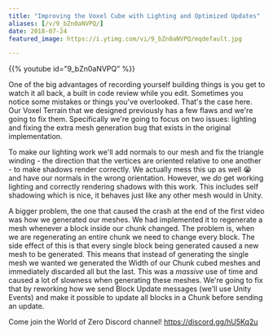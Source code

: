 ```yaml
---
title: "Improving the Voxel Cube with Lighting and Optimized Updates"
aliases: [/v/9_bZn0aNVPQ/]
date: 2018-07-24
featured_image: https://i.ytimg.com/vi/9_bZn0aNVPQ/mqdefault.jpg

---
```


{{% youtube id="9_bZn0aNVPQ" %}}

One of the big advantages of recording yourself building things is you get to watch it all back, a built in code review while you edit. Sometimes you notice some mistakes or things you've overlooked. That's the case here. Our Voxel Terrain that we designed previously has a few flaws and we're going to fix them. Specifically we're going to focus on two issues: lighting and fixing the extra mesh generation bug that exists in the original implementation.

To make our lighting work we'll add normals to our mesh and fix the triangle winding - the direction that the vertices are oriented relative to one another - to make shadows render correctly. We actually mess this up as well 😭 and have our normals in the wrong orientation. However, we _do_ get working lighting and correctly rendering shadows with this work. This includes self shadowing which is nice, it behaves just like any other mesh would in Unity.

A bigger problem, the one that caused the crash at the end of the first video was how we generated our meshes. We had implemented it to regenerate a mesh whenever a block inside our chunk changed. The problem is, when we are regenerating an entire chunk we need to change every block. The side effect of this is that every single block being generated caused a new mesh to be generated. This means that instead of generating the single mesh we wanted we generated the Width of our Chunk cubed meshes and immediately discarded all but the last. This was a *massive* use of time and caused a lot of slowness when generating these meshes. We're going to fix that by reworking how we send Block Update messages (we'll use Unity Events) and make it possible to update all blocks in a Chunk before sending an update.

Come join the World of Zero Discord channel!  https://discord.gg/hU5Kq2u